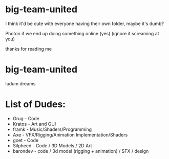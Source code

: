 # big-team-united

I think it'd be cute with everyone having their own folder, maybe it's dumb?

Photon if we end up doing something online (yes) (ignore it screaming at you)

thanks for reading me
# big-team-united
 ludum dreams


# List of Dudes:
- Grug - Code
- Kratos - Art and GUI
- framk - Music/Shaders/Programming
- Axe - VFX/Rigging/Animation Implementation/Shaders
- goet - Code
- Silpheed - Code / 3D Models / 2D Art
- barondev - code / 3d model (rigging + animation) / SFX / design 

